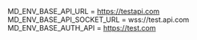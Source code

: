 MD_ENV_BASE_API_URL = https://testapi.com
MD_ENV_BASE_API_SOCKET_URL = wss://test.api.com
MD_ENV_BASE_AUTH_API = https://test.com